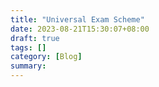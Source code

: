 ```yaml
---
title: "Universal Exam Scheme"
date: 2023-08-21T15:30:07+08:00
draft: true
tags: []
category: [Blog]
summary: 
---
```

